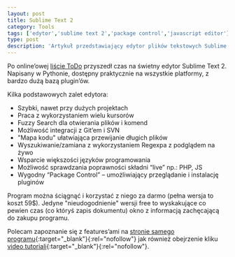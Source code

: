 ```yaml
---
layout: post
title: Sublime Text 2
category: Tools
tags: ['edytor','sublime text 2','package control','javascript editor']
type: post
description: 'Artykuł przedstawiający edytor plików tekstowych Sublime Text 2. Jego zalety i wady.'
---
```

Po online’owej [liście ToDo](/2012/10/04/workflowy-make-lists-not-war/) przyszedł czas na świetny edytor Sublime Text 2. Napisany w Pythonie, dostępny praktycznie na wszystkie platformy, z bardzo dużą bazą plugin’ów.

Kilka podstawowych zalet edytora:

- Szybki, nawet przy dużych projektach
- Praca z wykorzystaniem wielu kursorów
- Fuzzy Search dla otwierania plików i komend
- Możliwość integracji z Git’em i SVN
- "Mapa kodu" ułatwiająca przewijanie długich plików
- Wyszukiwanie/zamiana z wykorzystaniem Regexpa z podglądem na żywo
- Wsparcie większości języków programowania
- Możliwość sprawdzania poprawności składni “live” np.: PHP, JS
- Wygodny “Package Control” – umożliwiający przeglądanie i instalację pluginów

Program można ściągnąć i korzystać z niego za darmo (pełna wersja to koszt 59$). Jedyne "nieudogodnienie" wersji free to wyskakujące co pewien czas (co któryś zapis dokumentu) okno z informacją zachęcającą do zakupu programu.

Polecam zapoznanie się z features’ami na [stronie samego programu](http://www.sublimetext.com/){:target="_blank"}{:rel="nofollow"} jak również obejrzenie kliku [video tutoriali](https://tutsplus.com/course/improve-workflow-in-sublime-text-2/){:target="_blank"}{:rel="nofollow"}.
